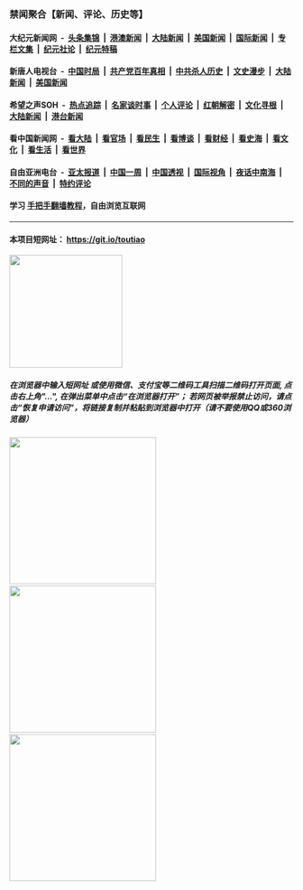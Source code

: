 ### 禁闻聚合【新闻、评论、历史等】

#### 大纪元新闻网 &nbsp;-&nbsp; [头条集锦](indexes/E头条集锦.md?t=03050831) &nbsp;|&nbsp; [港澳新闻](indexes/E港澳新闻.md?t=03050831)  &nbsp;|&nbsp; [大陆新闻](indexes/E大陆新闻.md?t=03050831) &nbsp;|&nbsp; [美国新闻](indexes/E美国新闻.md?t=03050831) &nbsp;|&nbsp; [国际新闻](indexes/E国际新闻.md?t=03050831) &nbsp;|&nbsp; [专栏文集](indexes/E专栏文集.md?t=03050831) &nbsp;|&nbsp; [纪元社论](indexes/E纪元社论.md?t=03050831) &nbsp;|&nbsp; [纪元特稿](indexes/E纪元特稿.md?t=03050831) 

#### 新唐人电视台 &nbsp;-&nbsp; [中国时局](indexes/N中国时局.md?t=03050831) &nbsp;|&nbsp; [共产党百年真相](indexes/N共产党百年真相.md?t=03050831) &nbsp;|&nbsp; [中共杀人历史](indexes/N中共杀人历史.md?t=03050831) &nbsp;|&nbsp; [文史漫步](indexes/N文史漫步.md?t=03050831) &nbsp;|&nbsp; [大陆新闻](indexes/N大陆新闻.md?t=03050831) &nbsp;|&nbsp; [美国新闻](indexes/N美国新闻.md?t=03050831)

#### 希望之声SOH &nbsp;-&nbsp; [热点追踪](indexes/H热点追踪.md?t=03050831) &nbsp;|&nbsp; [名家谈时事](indexes/H名家谈时事.md?t=03050831) &nbsp;|&nbsp; [个人评论](indexes/H个人评论.md?t=03050831)  &nbsp;|&nbsp; [红朝解密](indexes/H红朝解密.md?t=03050831) &nbsp;|&nbsp; [文化寻根](indexes/H文化寻根.md?t=03050831) &nbsp;|&nbsp; [大陆新闻](indexes/H大陆新闻.md?t=03050831) &nbsp;|&nbsp; [港台新闻](indexes/H港台新闻.md?t=03050831)

#### 看中国新闻网 &nbsp;-&nbsp; [看大陆](indexes/S看大陆.md?t=03050831) &nbsp;|&nbsp; [看官场](indexes/S看官场.md?t=03050831) &nbsp;|&nbsp; [看民生](indexes/S看民生.md?t=03050831)  &nbsp;|&nbsp; [看博谈](indexes/S看博谈.md?t=03050831) &nbsp;|&nbsp; [看财经](indexes/S看财经.md?t=03050831) &nbsp;|&nbsp; [看史海](indexes/S看史海.md?t=03050831) &nbsp;|&nbsp; [看文化](indexes/S看文化.md?t=03050831) &nbsp;|&nbsp; [看生活](indexes/S看生活.md?t=03050831) &nbsp;|&nbsp; [看世界](indexes/S看世界.md?t=03050831)

#### 自由亚洲电台 &nbsp;-&nbsp; [亚太报道](indexes/R亚太报道.md?t=03050831) &nbsp;|&nbsp; [中国一周](indexes/R中国一周.md?t=03050831) &nbsp;|&nbsp; [中国透视](indexes/R中国透视.md?t=03050831)  &nbsp;|&nbsp; [国际视角](indexes/R国际视角.md?t=03050831) &nbsp;|&nbsp; [夜话中南海](indexes/R夜话中南海.md?t=03050831) &nbsp;|&nbsp; [不同的声音](indexes/R不同的声音.md?t=03050831) &nbsp;|&nbsp; [特约评论](indexes/R特约评论.md?t=03050831)

#### 学习 [手把手翻墙教程](https://github.com/gfw-breaker/guides/wiki)，自由浏览互联网

----

#### 本项目短网址： https://git.io/toutiao
<img src="https://raw.githubusercontent.com/gfw-breaker/banned-news/master/scripts/img/qr.png" width="200px"/>  

##### 在浏览器中输入短网址 或使用微信、支付宝等二维码工具扫描二维码打开页面, 点击右上角"...", 在弹出菜单中点击“在浏览器打开”； 若网页被举报禁止访问，请点击“恢复申请访问”，将链接复制并粘贴到浏览器中打开（请不要使用QQ或360浏览器）

<img src="https://raw.githubusercontent.com/gfw-breaker/banned-news/master/scripts/img/1.png" width="260px"/> &nbsp; <img src="https://raw.githubusercontent.com/gfw-breaker/banned-news/master/scripts/img/2.png" width="260px"/> &nbsp; <img src="https://raw.githubusercontent.com/gfw-breaker/banned-news/master/scripts/img/3.png" width="260px"/>

